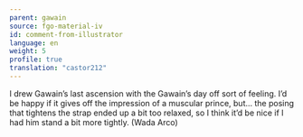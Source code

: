 ```yaml
---
parent: gawain
source: fgo-material-iv
id: comment-from-illustrator
language: en
weight: 5
profile: true
translation: "castor212"
---
```


I drew Gawain’s last ascension with the Gawain’s day off sort of feeling. I’d be happy if it gives off the impression of a muscular prince, but… the posing that tightens the strap ended up a bit too relaxed, so I think it’d be nice if I had him stand a bit more tightly. (Wada Arco)
